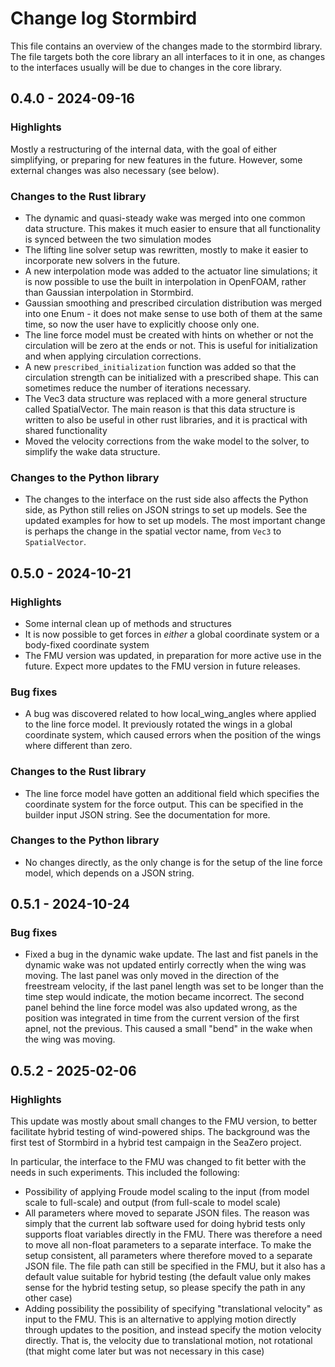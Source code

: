 # Change log Stormbird

This file contains an overview of the changes made to the stormbird library. The file targets both the core library an all interfaces to it in one, as changes to the interfaces usually will be due to changes in the core library.

## 0.4.0 - 2024-09-16

### Highlights
Mostly a restructuring of the internal data, with the goal of either simplifying, or preparing for new features in the future. However, some external changes was also necessary (see below).

### Changes to the Rust library
- The dynamic and quasi-steady wake was merged into one common data structure. This makes it much easier to ensure that all functionality is synced between the two simulation modes
- The lifting line solver setup was rewritten, mostly to make it easier to incorporate new solvers in the future.
- A new interpolation mode was added to the actuator line simulations; it is now possible to use the built in interpolation in OpenFOAM, rather than Gaussian interpolation in Stormbird.
- Gaussian smoothing and prescribed circulation distribution was merged into one Enum - it does not make sense to use both of them at the same time, so now the user have to explicitly choose only one.
- The line force model must be created with hints on whether or not the circulation will be zero at the ends or not. This is useful for initialization and when applying circulation corrections.
- A new `prescribed_initialization` function was added so that the circulation strength can be initialized with a prescribed shape. This can sometimes reduce the number of iterations necessary.
- The Vec3 data structure was replaced with a more general structure called SpatialVector. The main reason is that this data structure is written to also be useful in other rust libraries, and it is practical with shared functionality
- Moved the velocity corrections from the wake model to the solver, to simplify the wake data structure.

### Changes to the Python library
- The changes to the interface on the rust side also affects the Python side, as Python still relies on JSON strings to set up models. See the updated examples for how to set up models. The most important change is perhaps the change in the spatial vector name, from `Vec3` to `SpatialVector`.

## 0.5.0 - 2024-10-21
### Highlights
- Some internal clean up of methods and structures
- It is now possible to get forces in *either* a global coordinate system or a body-fixed coordinate system
- The FMU version was updated, in preparation for more active use in the future. Expect more updates to the FMU version in future releases.

### Bug fixes
- A bug was discovered related to how local_wing_angles where applied to the line force model. It previously rotated the wings in a global coordinate system, which caused errors when the position of the wings where different than zero.

### Changes to the Rust library
- The line force model have gotten an additional field which specifies the coordinate system for the force output. This can be specified in the builder input JSON string. See the documentation for more.

### Changes to the Python library
- No changes directly, as the only change is for the setup of the line force model, which depends on a JSON string.

## 0.5.1 - 2024-10-24
### Bug fixes
- Fixed a bug in the dynamic wake update. The last and fist panels in the dynamic wake was not updated entirly correctly when the wing was moving. The last panel was only moved in the direction of the freestream velocity, if the last panel length was set to be longer than the time step would indicate, the motion became incorrect. The second panel behind the line force model was also updated wrong, as the position was integrated in time from the current version of the first apnel, not the previous. This caused a small "bend" in the wake when the wing was moving.

## 0.5.2 - 2025-02-06
### Highlights
This update was mostly about small changes to the FMU version, to better facilitate hybrid testing of wind-powered ships. The background was the first test of Stormbird in a hybrid test campaign in the SeaZero project. 

In particular, the interface to the FMU was changed to fit better with the needs in such experiments. This included the following:
- Possibility of applying Froude model scaling to the input (from model scale to full-scale) and output (from full-scale to model scale)
- All parameters where moved to separate JSON files. The reason was simply that the current lab software used for doing hybrid tests only supports float variables directly in the FMU. There was therefore a need to move all non-float parameters to a separate interface. To make the setup consistent, all parameters where therefore moved to a separate JSON file. The file path can still be specified in the FMU, but it also has a default value suitable for hybrid testing (the default value only makes sense for the hybrid testing setup, so please specify the path in any other case)
- Adding possibility the possibility of specifying "translational velocity" as input to the FMU. This is an alternative to applying motion directly through updates to the position, and instead specify the motion velocity directly. That is, the velocity due to translational motion, not rotational (that might come later but was not necessary in this case)

